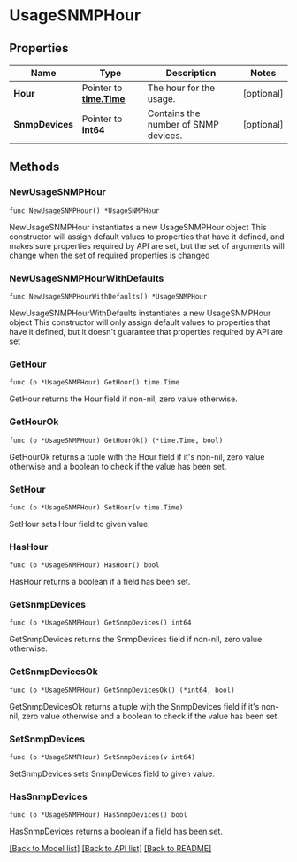 # UsageSNMPHour

## Properties

Name | Type | Description | Notes
------------ | ------------- | ------------- | -------------
**Hour** | Pointer to [**time.Time**](time.Time.md) | The hour for the usage. | [optional] 
**SnmpDevices** | Pointer to **int64** | Contains the number of SNMP devices. | [optional] 

## Methods

### NewUsageSNMPHour

`func NewUsageSNMPHour() *UsageSNMPHour`

NewUsageSNMPHour instantiates a new UsageSNMPHour object
This constructor will assign default values to properties that have it defined,
and makes sure properties required by API are set, but the set of arguments
will change when the set of required properties is changed

### NewUsageSNMPHourWithDefaults

`func NewUsageSNMPHourWithDefaults() *UsageSNMPHour`

NewUsageSNMPHourWithDefaults instantiates a new UsageSNMPHour object
This constructor will only assign default values to properties that have it defined,
but it doesn't guarantee that properties required by API are set

### GetHour

`func (o *UsageSNMPHour) GetHour() time.Time`

GetHour returns the Hour field if non-nil, zero value otherwise.

### GetHourOk

`func (o *UsageSNMPHour) GetHourOk() (*time.Time, bool)`

GetHourOk returns a tuple with the Hour field if it's non-nil, zero value otherwise
and a boolean to check if the value has been set.

### SetHour

`func (o *UsageSNMPHour) SetHour(v time.Time)`

SetHour sets Hour field to given value.

### HasHour

`func (o *UsageSNMPHour) HasHour() bool`

HasHour returns a boolean if a field has been set.

### GetSnmpDevices

`func (o *UsageSNMPHour) GetSnmpDevices() int64`

GetSnmpDevices returns the SnmpDevices field if non-nil, zero value otherwise.

### GetSnmpDevicesOk

`func (o *UsageSNMPHour) GetSnmpDevicesOk() (*int64, bool)`

GetSnmpDevicesOk returns a tuple with the SnmpDevices field if it's non-nil, zero value otherwise
and a boolean to check if the value has been set.

### SetSnmpDevices

`func (o *UsageSNMPHour) SetSnmpDevices(v int64)`

SetSnmpDevices sets SnmpDevices field to given value.

### HasSnmpDevices

`func (o *UsageSNMPHour) HasSnmpDevices() bool`

HasSnmpDevices returns a boolean if a field has been set.


[[Back to Model list]](../README.md#documentation-for-models) [[Back to API list]](../README.md#documentation-for-api-endpoints) [[Back to README]](../README.md)


